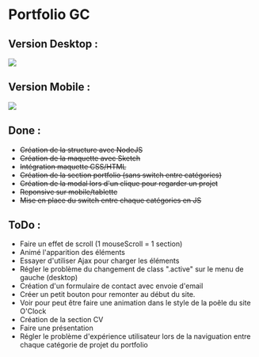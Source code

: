 # Portfolio GC

## Version Desktop : 

![](https://i.imgur.com/tGcfjVJ.gif)

## Version Mobile : 

![](https://i.imgur.com/yqU0wPQ.gif)



## Done :

- ~~Création de la structure avec NodeJS~~
- ~~Création de la maquette avec Sketch~~
- ~~Intégration maquette CSS/HTML~~
- ~~Création de la section portfolio (sans switch entre catégories)~~
- ~~Création de la modal lors d'un clique pour regarder un projet~~
- ~~Reponsive sur mobile/tablette~~
- ~~Mise en place du switch entre chaque catégories en JS~~

## ToDo :

- Faire un effet de scroll (1 mouseScroll = 1 section)
- Animé l'apparition des éléments
- Essayer d'utiliser Ajax pour charger les éléments 
- Régler le problème du changement de class ".active" sur le menu de gauche (desktop)
- Création d'un formulaire de contact avec envoie d'email
- Créer un petit bouton pour remonter au début du site.
- Voir pour peut être faire une animation dans le style de la poêle du site O'Clock 
- Création de la section CV
- Faire une présentation
- Régler le problème d'expérience utilisateur lors de la naviguation entre chaque catégorie de projet du portfolio